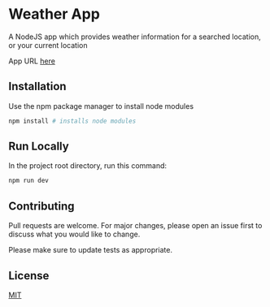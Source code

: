 # Weather App

A NodeJS app which provides weather information for a searched location, or your current location

App URL [here](https://matlau-weather-app.herokuapp.com/)

## Installation

Use the npm package manager to install node modules

```bash
npm install # installs node modules
```

## Run Locally

In the project root directory, run this command:

```bash
npm run dev
```

## Contributing

Pull requests are welcome. For major changes, please open an issue first to discuss what you would like to change.

Please make sure to update tests as appropriate.

## License

[MIT](https://choosealicense.com/licenses/mit/)
